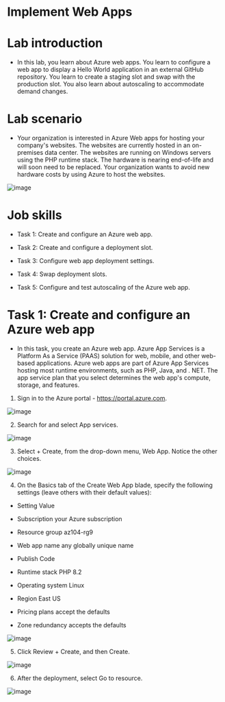 # Implement Web Apps

# Lab introduction

- In this lab, you learn about Azure web apps. You learn to configure a web app to display a Hello World application in an external GitHub repository. You learn to create a staging slot and swap with the production slot. You also learn about autoscaling to accommodate demand changes.

# Lab scenario

- Your organization is interested in Azure Web apps for hosting your company's websites. The websites are currently hosted in an on-premises data center. The websites are running on Windows servers using the PHP runtime stack. The hardware is nearing end-of-life and will soon need to be replaced. Your organization wants to avoid new hardware costs by using Azure to host the websites.

![image](https://github.com/ankitnewjobs/Azure-Practices-Examples/assets/154872782/1371e0ac-60e4-46d6-b0c2-8cf0821787bf)

# Job skills

- Task 1: Create and configure an Azure web app.

- Task 2: Create and configure a deployment slot.

- Task 3: Configure web app deployment settings.

- Task 4: Swap deployment slots.

- Task 5: Configure and test autoscaling of the Azure web app.

# Task 1: Create and configure an Azure web app

- In this task, you create an Azure web app. Azure App Services is a Platform As a Service (PAAS) solution for web, mobile, and other web-based applications. Azure web apps are part of Azure App Services hosting most runtime environments, such as PHP, Java, and . NET. The app service plan that you select determines the web app's compute, storage, and features.

1. Sign in to the Azure portal - https://portal.azure.com.

![image](https://github.com/ankitnewjobs/Azure-Practices-Examples/assets/154872782/3984393f-fe82-458a-92aa-8a544f5c8c05)

2. Search for and select App services.

![image](https://github.com/ankitnewjobs/Azure-Practices-Examples/assets/154872782/0dea2f51-ea5c-459b-aacb-97df06b5a8c2)

3. Select + Create, from the drop-down menu, Web App. Notice the other choices.

![image](https://github.com/ankitnewjobs/Azure-Practices-Examples/assets/154872782/b48ee555-cb24-452b-afd8-90f1aa58c97d)

4. On the Basics tab of the Create Web App blade, specify the following settings (leave others with their default values):

- Setting	Value

- Subscription	your Azure subscription

- Resource group	az104-rg9 

- Web app name	any globally unique name

- Publish	Code

- Runtime stack	PHP 8.2

- Operating system	Linux

- Region	East US

- Pricing plans	accept the defaults

- Zone redundancy	accepts the defaults

![image](https://github.com/ankitnewjobs/Azure-Practices-Examples/assets/154872782/b58aca81-c8ae-4bef-962b-43e926dff9af)

5. Click Review + Create, and then Create.

![image](https://github.com/ankitnewjobs/Azure-Practices-Examples/assets/154872782/9ad92765-4527-4535-acde-baa5ff089a6b)

6. After the deployment, select Go to resource.

![image](https://github.com/ankitnewjobs/Azure-Practices-Examples/assets/154872782/a6b5dd02-40f8-424a-82ed-de7c7ea9a029)


